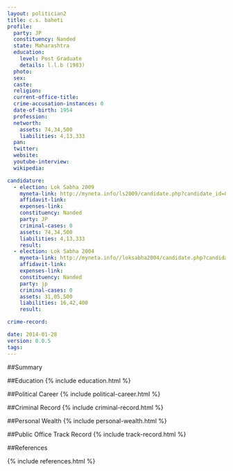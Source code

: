 ```yaml
---
layout: politician2
title: c.s. baheti
profile: 
  party: JP
  constituency: Nanded
  state: Maharashtra
  education: 
    level: Post Graduate
    details: l.l.b (1983)
  photo: 
  sex: 
  caste: 
  religion: 
  current-office-title: 
  crime-accusation-instances: 0
  date-of-birth: 1954
  profession: 
  networth: 
    assets: 74,34,500
    liabilities: 4,13,333
  pan: 
  twitter: 
  website: 
  youtube-interview: 
  wikipedia: 

candidature: 
  - election: Lok Sabha 2009
    myneta-link: http://myneta.info/ls2009/candidate.php?candidate_id=813
    affidavit-link: 
    expenses-link: 
    constituency: Nanded 
    party: JP
    criminal-cases: 0
    assets: 74,34,500
    liabilities: 4,13,333
    result:  
  - election: Lok Sabha 2004
    myneta-link: http://myneta.info//loksabha2004/candidate.php?candidate_id=2559
    affidavit-link: 
    expenses-link: 
    constituency: Nanded 
    party: jp
    criminal-cases: 0
    assets: 31,05,500
    liabilities: 16,42,400
    result:  

crime-record: 

date: 2014-01-28
version: 0.0.5
tags: 
---
```

##Summary


##Education
{% include education.html %}


##Political Career
{% include political-career.html %}


##Criminal Record
{% include criminal-record.html %}


##Personal Wealth
{% include personal-wealth.html %}


##Public Office Track Record
{% include track-record.html %}


##References


{% include references.html %}